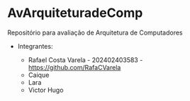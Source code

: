# AvArquiteturadeComp
Repositório para avaliação de Arquitetura de Computadores

- Integrantes:

  - Rafael Costa Varela - 202402403583 - https://github.com/RafaCVarela
  - Caique
  - Lara
  - Victor Hugo
